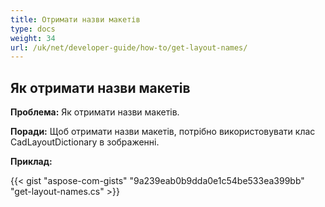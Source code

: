 ```yaml
---
title: Отримати назви макетів
type: docs
weight: 34
url: /uk/net/developer-guide/how-to/get-layout-names/
---
```


## **Як отримати назви макетів**

**Проблема:** Як отримати назви макетів.

**Поради:** Щоб отримати назви макетів, потрібно використовувати клас CadLayoutDictionary в зображенні.

**Приклад:**

{{< gist "aspose-com-gists" "9a239eab0b9dda0e1c54be533ea399bb" "get-layout-names.cs" >}}
